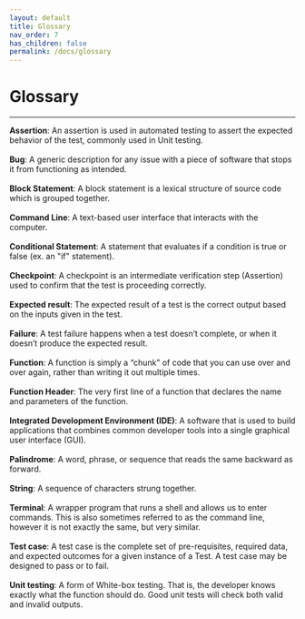```yaml
---
layout: default
title: Glossary
nav_order: 7
has_children: false
permalink: /docs/glossary
---
```


# Glossary

---
**Assertion**: An assertion is used in automated testing to assert the expected behavior of the test, commonly used in Unit testing.
<br />
<br />
**Bug**: A generic description for any issue with a piece of software that stops it from functioning as intended.
<br />
<br />
**Block Statement**: A block statement is a lexical structure of source code which is grouped together.
<br />
<br />
**Command Line**: A text-based user interface that interacts with the computer.
<br />
<br />
**Conditional Statement**:  A statement that evaluates if a condition is true or false (ex. an "if" statement).
<br />
<br />
**Checkpoint**: A checkpoint is an intermediate verification step (Assertion) used to confirm that the test is proceeding correctly.
<br />
<br />
**Expected result**: The expected result of a test is the correct output based on the inputs given in the test.
<br />
<br />
**Failure**: A test failure happens when a test doesn’t complete, or when it doesn’t produce the expected result.
<br />
<br />
**Function**: A function is simply a “chunk” of code that you can use over and over again, rather than writing it out multiple times.
<br />
<br />
**Function Header**: The very first line of a function that declares the name and parameters of the function.
<br />
<br />
**Integrated Development Environment (IDE)**: A software that is used to build applications that combines common developer tools into a single graphical user interface (GUI).
<br />
<br />
**Palindrome**: A word, phrase, or sequence that reads the same backward as forward.
<br />
<br />
**String**: A sequence of characters strung together.
<br />
<br />
**Terminal**: A wrapper program that runs a shell and allows us to enter commands. This is also sometimes referred to as the command line, however it is not exactly the same, but very similar.
<br />
<br />
**Test case**: A test case is the complete set of pre-requisites, required data, and expected outcomes for a given instance of a Test. A test case may be designed to pass or to fail.
<br />
<br />
**Unit testing**: A form of White-box testing. That is, the developer knows exactly what the function should do. Good unit tests will check both valid and invalid outputs.
<br />
